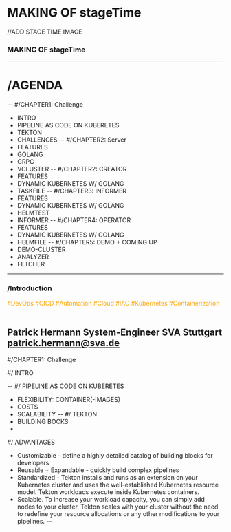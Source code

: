 # MAKING OF stageTime

//ADD STAGE TIME IMAGE

### MAKING OF stageTime

<!-- .slide: data-transition="zoom" -->
---
# /AGENDA
--
#/CHAPTER1: Challenge 
* INTRO <!-- .element: class="fragment fade-up" -->
* PIPELINE AS CODE ON KUBERETES <!-- .element: class="fragment fade-up" -->
* TEKTON <!-- .element: class="fragment fade-up" -->
* CHALLENGES <!-- .element: class="fragment fade-up" -->
--
#/CHAPTER2: Server
* FEATURES <!-- .element: class="fragment fade-up" -->
* GOLANG <!-- .element: class="fragment fade-up" -->
* GRPC <!-- .element: class="fragment fade-up" -->
* VCLUSTER <!-- .element: class="fragment fade-up" -->
--
#/CHAPTER2: CREATOR
* FEATURES <!-- .element: class="fragment fade-up" -->
* DYNAMIC KUBERNETES W/ GOLANG <!-- .element: class="fragment fade-up" -->
* TASKFILE <!-- .element: class="fragment fade-up" -->
--
#/CHAPTER3: INFORMER
* FEATURES <!-- .element: class="fragment fade-up" -->
* DYNAMIC KUBERNETES W/ GOLANG <!-- .element: class="fragment fade-up" -->
* HELMTEST <!-- .element: class="fragment fade-up" -->
* INFORMER <!-- .element: class="fragment fade-up" -->
--
#/CHAPTER4: OPERATOR
* FEATURES <!-- .element: class="fragment fade-up" -->
* DYNAMIC KUBERNETES W/ GOLANG <!-- .element: class="fragment fade-up" -->
* HELMFILE <!-- .element: class="fragment fade-up" -->
--
#/CHAPTER5: DEMO + COMING UP
* DEMO-CLUSTER <!-- .element: class="fragment fade-up" -->
* ANALYZER <!-- .element: class="fragment fade-up" -->
* FETCHER <!-- .element: class="fragment fade-up" -->
---
### /Introduction

<span style="color:orange">#DevOps #CICD #Automation #Cloud #IAC</span>
<span style="color:orange">#Kubernetes #Containerization</span> <br><br>

Patrick Hermann
System-Engineer SVA Stuttgart
patrick.hermann@sva.de
--

#/CHAPTER1: Challenge 

#/ INTRO

--
#/ PIPELINE AS CODE ON KUBERETES
* FLEXIBILITY: CONTAINER(-IMAGES)  
* COSTS
* SCALABILITY
--
#/ TEKTON
* BUILDING BOCKS
* 
#/ ADVANTAGES
* Customizable - define a highly detailed catalog of building blocks for developers
* Reusable + Expandable - quickly build complex pipelines 
* Standardized - Tekton installs and runs as an extension on your Kubernetes cluster and uses the well-established Kubernetes resource model. Tekton workloads execute inside Kubernetes containers.
* Scalable. To increase your workload capacity, you can simply add nodes to your cluster. Tekton scales with your cluster without the need to redefine your resource allocations or any other modifications to your pipelines.
--
